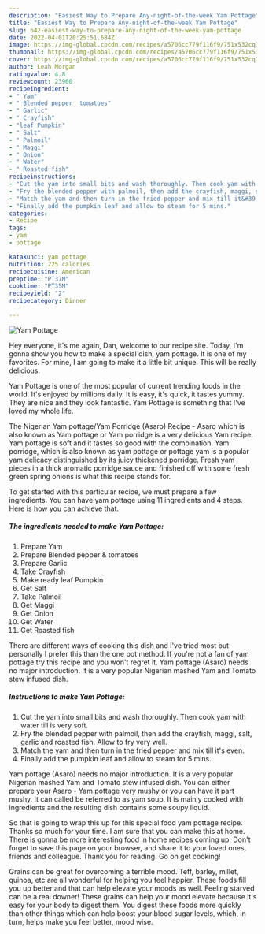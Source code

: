 ```yaml
---
description: "Easiest Way to Prepare Any-night-of-the-week Yam Pottage"
title: "Easiest Way to Prepare Any-night-of-the-week Yam Pottage"
slug: 642-easiest-way-to-prepare-any-night-of-the-week-yam-pottage
date: 2022-04-01T20:25:51.684Z
image: https://img-global.cpcdn.com/recipes/a5706cc779f116f9/751x532cq70/yam-pottage-recipe-main-photo.jpg
thumbnail: https://img-global.cpcdn.com/recipes/a5706cc779f116f9/751x532cq70/yam-pottage-recipe-main-photo.jpg
cover: https://img-global.cpcdn.com/recipes/a5706cc779f116f9/751x532cq70/yam-pottage-recipe-main-photo.jpg
author: Leah Morgan
ratingvalue: 4.8
reviewcount: 23960
recipeingredient:
- " Yam"
- " Blended pepper  tomatoes"
- " Garlic"
- " Crayfish"
- "leaf Pumpkin"
- " Salt"
- " Palmoil"
- " Maggi"
- " Onion"
- " Water"
- " Roasted fish"
recipeinstructions:
- "Cut the yam into small bits and wash thoroughly. Then cook yam with water till is very soft."
- "Fry the blended pepper with palmoil, then add the crayfish, maggi, salt, garlic and roasted fish. Allow to fry very well."
- "Match the yam and then turn in the fried pepper and mix till it&#39;s even."
- "Finally add the pumpkin leaf and allow to steam for 5 mins."
categories:
- Recipe
tags:
- yam
- pottage

katakunci: yam pottage 
nutrition: 225 calories
recipecuisine: American
preptime: "PT37M"
cooktime: "PT35M"
recipeyield: "2"
recipecategory: Dinner

---
```



![Yam Pottage](https://img-global.cpcdn.com/recipes/a5706cc779f116f9/751x532cq70/yam-pottage-recipe-main-photo.jpg)

Hey everyone, it's me again, Dan, welcome to our recipe site. Today, I'm gonna show you how to make a special dish, yam pottage. It is one of my favorites. For mine, I am going to make it a little bit unique. This will be really delicious.

Yam Pottage is one of the most popular of current trending foods in the world. It's enjoyed by millions daily. It is easy, it's quick, it tastes yummy. They are nice and they look fantastic. Yam Pottage is something that I've loved my whole life.

The Nigerian Yam pottage/Yam Porridge (Asaro) Recipe - Asaro which is also known as Yam pottage or Yam porridge is a very delicious Yam recipe. Yam pottage is soft and it tastes so good with the combination. Yam porridge, which is also known as yam pottage or pottage yam is a popular yam delicacy distinguished by its juicy thickened porridge. Fresh yam pieces in a thick aromatic porridge sauce and finished off with some fresh green spring onions is what this recipe stands for.


To get started with this particular recipe, we must prepare a few ingredients. You can have yam pottage using 11 ingredients and 4 steps. Here is how you can achieve that.

<!--inarticleads1-->

##### The ingredients needed to make Yam Pottage:

1. Prepare  Yam
1. Prepare  Blended pepper &amp; tomatoes
1. Prepare  Garlic
1. Take  Crayfish
1. Make ready leaf Pumpkin
1. Get  Salt
1. Take  Palmoil
1. Get  Maggi
1. Get  Onion
1. Get  Water
1. Get  Roasted fish


There are different ways of cooking this dish and I&#39;ve tried most but personally I prefer this than the one pot method. If you&#39;re not a fan of yam pottage try this recipe and you won&#39;t regret it. Yam pottage (Asaro) needs no major introduction. It is a very popular Nigerian mashed Yam and Tomato stew infused dish. 

<!--inarticleads2-->

##### Instructions to make Yam Pottage:

1. Cut the yam into small bits and wash thoroughly. Then cook yam with water till is very soft.
1. Fry the blended pepper with palmoil, then add the crayfish, maggi, salt, garlic and roasted fish. Allow to fry very well.
1. Match the yam and then turn in the fried pepper and mix till it&#39;s even.
1. Finally add the pumpkin leaf and allow to steam for 5 mins.


Yam pottage (Asaro) needs no major introduction. It is a very popular Nigerian mashed Yam and Tomato stew infused dish. You can either prepare your Asaro - Yam pottage very mushy or you can have it part mushy. It can called be referred to as yam soup. It is mainly cooked with ingredients and the resulting dish contains some soupy liquid. 

So that is going to wrap this up for this special food yam pottage recipe. Thanks so much for your time. I am sure that you can make this at home. There is gonna be more interesting food in home recipes coming up. Don't forget to save this page on your browser, and share it to your loved ones, friends and colleague. Thank you for reading. Go on get cooking!

Grains can be great for overcoming a terrible mood. Teff, barley, millet, quinoa, etc are all wonderful for helping you feel happier. These foods fill you up better and that can help elevate your moods as well. Feeling starved can be a real downer! These grains can help your mood elevate because it's easy for your body to digest them. You digest these foods more quickly than other things which can help boost your blood sugar levels, which, in turn, helps make you feel better, mood wise.
